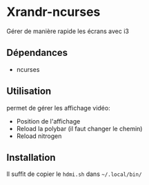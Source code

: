 # Xrandr-ncurses
Gérer de manière rapide les écrans avec i3

## Dépendances
* ncurses

## Utilisation
permet de gérer les affichage vidéo:
* Position de l'affichage
* Reload la polybar (il faut changer le chemin)
* Reload nitrogen

## Installation
Il suffit de copier le `hdmi.sh` dans `~/.local/bin/`
